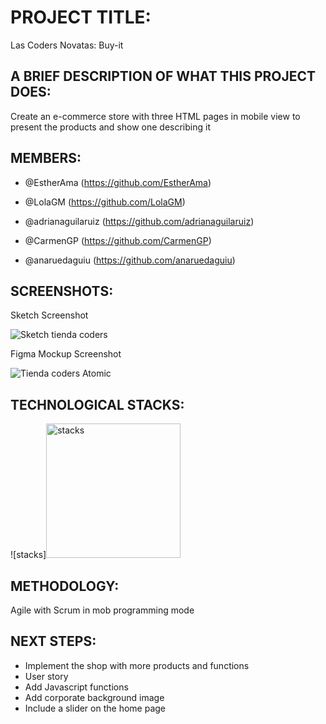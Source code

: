 # PROJECT TITLE:

Las Coders Novatas: Buy-it

## A BRIEF DESCRIPTION OF WHAT THIS PROJECT DOES:

Create an e-commerce store with three HTML pages in mobile view to present the products and show one describing it

## MEMBERS:

- @EstherAma
(https://github.com/EstherAma)

- @LolaGM
(https://github.com/LolaGM)

- @adrianaguilaruiz
(https://github.com/adrianaguilaruiz)

- @CarmenGP
(https://github.com/CarmenGP)

- @anaruedaguiu
(https://github.com/anaruedaguiu)

## SCREENSHOTS:

 Sketch Screenshot

![Sketch tienda coders](https://user-images.githubusercontent.com/116546625/200358239-e59e9311-9c65-4120-b67a-7362ae2f31fb.png)

 Figma Mockup Screenshot
 
 ![Tienda coders Atomic](https://user-images.githubusercontent.com/116546625/200358555-ba853201-984d-4c14-89bf-2de68b1c1a7f.png)

## TECHNOLOGICAL STACKS: 

![stacks]<img width="215" alt="stacks" src="https://user-images.githubusercontent.com/98114939/201042826-53d29338-8d54-4ecb-85b4-f3854a348a8a.PNG">


## METHODOLOGY:

Agile with Scrum in mob programming mode

## NEXT STEPS:

- Implement the shop with more products and functions
- User story
- Add Javascript functions
- Add corporate background image
- Include a slider on the home page

